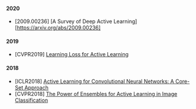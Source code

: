 #### 2020
- [2009.00236] [A Survey of Deep Active Learning][https://arxiv.org/abs/2009.00236]

#### 2019
- [CVPR2019] [Learning Loss for Active Learning](https://openaccess.thecvf.com/content_CVPR_2019/papers/Yoo_Learning_Loss_for_Active_Learning_CVPR_2019_paper.pdf)

#### 2018
- [ICLR2018] [Active Learning for Convolutional Neural Networks: A Core-Set Approach](https://arxiv.org/abs/1708.00489)
- [CVPR2018] [The Power of Ensembles for Active Learning in Image Classification](https://openaccess.thecvf.com/content_cvpr_2018/papers/Beluch_The_Power_of_CVPR_2018_paper.pdf)
